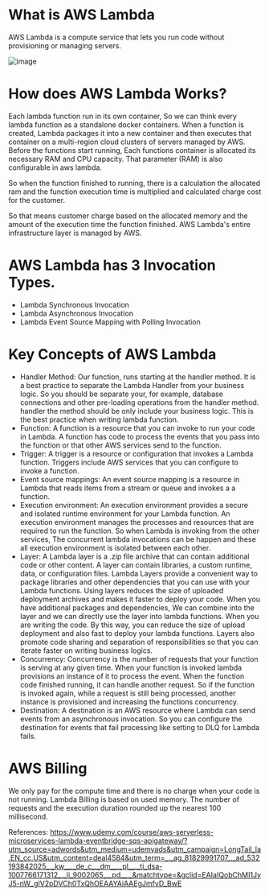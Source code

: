 # What is AWS Lambda
AWS Lambda is a compute service that lets you run code without provisioning or managing servers.

![image](https://user-images.githubusercontent.com/61636643/235695984-e7408522-559c-471c-a10c-877f30a7c9d8.png)


# How does AWS Lambda Works?
  Each lambda function run in its own container, So we can think every lambda function as a standalone docker containers. When a function is created, Lambda packages it into a new container and then executes that container on a multi-region cloud clusters of servers managed by AWS. Before the functions start running, Each functions container is allocated its necessary RAM and CPU capacity.
That parameter (RAM) is also configurable in aws lambda.
  
  So when the function finished to running, there is a calculation the allocated ram and the function execution time is multiplied and calculated charge cost for the customer.
  
  So that means customer charge based on the allocated memory and the amount of the execution time the function finished.
AWS Lambda's entire infrastructure layer is managed by AWS.

# AWS Lambda has 3 Invocation Types.
  * Lambda Synchronous Invocation 
  * Lambda Asynchronous Invocation
  * Lambda Event Source Mapping with Polling Invocation

# Key Concepts of AWS Lambda
  * Handler Method: Our function, runs starting at the handler method. It is a best practice to separate the Lambda Handler from your business logic. So you should be separate your, for example, database connections and other pre-loading operations from the handler method. handler the method should be only include your business logic. This is the best practice when writing lambda function.
  * Function: A function is a resource that you can invoke to run your code in Lambda. A function has code to process the events that you pass into the function or that other AWS services send to the function.
  * Trigger: A trigger is a resource or configuration that invokes a Lambda function. Triggers include AWS services that you can configure to invoke a function.
  * Event source mappings: An event source mapping is a resource in Lambda that reads items from a stream or queue and invokes a a function.
  * Execution environment: An execution environment provides a secure and isolated runtime environment for your Lambda function. An execution environment manages the   processes and resources that are required to run the function. So when Lambda is invoking from the other services, The concurrent lambda invocations can be happen and these all execution environment is isolated between each other.
  * Layer: A Lambda layer is a .zip file archive that can contain additional code or other content. A layer can contain libraries, a custom runtime, data, or configuration files.
  Lambda Layers provide a convenient way to package libraries and other dependencies that you can use with your Lambda functions. Using layers reduces the size of uploaded deployment archives and makes it faster to deploy your code. When you have additional packages and dependencies, We can combine into the layer and we can directly use the layer into lambda functions. When you are writing the code. By this way, you can reduce the size of upload deployment and also fast to deploy your lambda functions. Layers also promote code sharing and separation of responsibilities so that you can iterate faster on writing business logics. 
  * Concurrency: Concurrency is the number of requests that your function is serving at any given time. When your function is invoked lambda provisions an instance of it to process the event. When the function code finished running, it can handle another request. So if the function is invoked again, while a request is still being processed, another instance is provisioned and increasing the functions concurrency.
  * Destination: A destination is an AWS resource where Lambda can send events from an asynchronous invocation. So you can configure the destination for events that fail processing like setting to DLQ for Lambda fails.

# AWS Billing
 We only pay for the compute time and there is no charge when your code is not running. Lambda Billing is based on used memory. The number of requests and the execution duration rounded up the nearest 100 millisecond.

















References:
https://www.udemy.com/course/aws-serverless-microservices-lambda-eventbridge-sqs-apigateway/?utm_source=adwords&utm_medium=udemyads&utm_campaign=LongTail_la.EN_cc.US&utm_content=deal4584&utm_term=_._ag_81829991707_._ad_532193842025_._kw__._de_c_._dm__._pl__._ti_dsa-1007766171312_._li_9002065_._pd__._&matchtype=&gclid=EAIaIQobChMI1JyJ5-nW_gIV2pDVCh0TxQhOEAAYAiAAEgJmfvD_BwE
